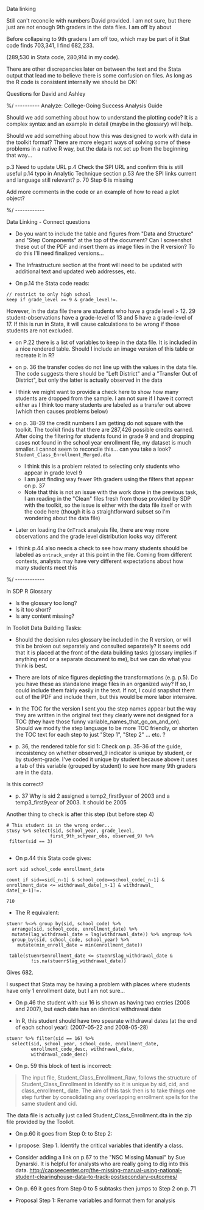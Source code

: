 Data linking 

Still can't reconcile with numbers David provided. I am not sure, but there just 
are not enough 9th graders in the data files. I am off by about 

Before collapsing to 9th graders I am off too, which may be part of it
Stat code finds 703,341, I find 682,233.

(289,530 in Stata code, 280,914 in my code).

There are other discrepancies later on between the text and the Stata output 
that lead me to believe there is some confusion on files. As long as the R 
code is consistent internally we should be OK!






Questions for David and Ashley

%/ ----------
Analyze: College-Going Success Analysis Guide

Should we add something about how to understand the plotting code? It is a 
complex syntax and an example in detail (maybe in the glossary) will help.

Should we add something about how this was designed to work with data in the 
toolkit format? There are more elegant ways of solving some of these problems 
in a native R way, but the data is not set up from the beginning that way...


p.3 Need to update URL
p.4 Check the SPI URL and confirm this is still useful
p.14 typo in Analytic Technique section
p.53 Are the SPI links current and language still relevant?
p. 70 Step 6 is missing 

Add more comments in the code or an example of how to read a plot object?

%/ ------------

Data Linking - Connect questions

- Do you want to include the table and figures from "Data and Structure" and 
"Step Components" at the top of the document? Can I screenshot these out of the 
PDF and insert them as image files in the R version? To do this I'll need 
finalized versions...


- The Infrastructure section at the front will need to be updated with additional text
and updated web addresses, etc.

- On p.14 the Stata code reads:

```
// restrict to only high school
keep if grade_level >= 9 & grade_level!=.
```

However, in the data file there are students who have a grade level > 12. 29 
student-observations have a grade-level of 13 and 5 have a grade-level of 17. 
If this is run in Stata, it will cause calculations to be wrong if those students 
are not excluded.

- on P.22 there is a list of variables to keep in the data file. It is included 
in a nice rendered table. Should I include an image version of this table or 
recreate it in R?

- on p. 36 the transfer codes do not line up with the values in the data file. The 
code suggests there should be "Left District" and a "Transfer Out of District", 
but only the latter is actually observed in the data

- I think we might want to provide a check here to show how many students are 
dropped from the sample. I am not sure if I have it correct either as I think 
too many students are labeled as a transfer out above (which then causes problems 
below)

- on p. 38-39 the credit numbers I am getting do not square with the toolkit. 
The toolkit finds that there are 287,426 possible credits earned. After doing 
the filtering for students found in grade 9 and and dropping cases not found 
in the school year enrollment file, my dataset is much smaller. I cannot seem 
to reconcile this... can you take a look? `Student_Class_Enrollment_Merged.dta`

  - I think this is a problem related to selecting only students who appear in grade level 9
  - I am just finding way fewer 9th graders using the filters that appear on p. 37
  - Note that this is not an issue with the work done in the previous task, I am 
  reading in the "Clean" files fresh from those provided by SDP with the toolkit, so 
  the issue is either with the data file itself or with the code here (though it is 
  a straightforward subset so I'm wondering about the data file)
  
- Later on loading the `OnTrack` analysis file, there are way more observations 
and the grade level distribution looks way different


- I think p.44 also needs a check to see how many students should be labeled as 
`ontrack_endyr` at this point in the file. Coming from different contexts, analysts 
may have very different expectations about how many students meet this

%/ ------------



In SDP R Glossary

- Is the glossary too long? 
- Is it too short?
- Is any content missing?

In Toolkit Data Building Tasks:

- Should the decision rules glossary be included in the R version, or will 
this be broken out separately and consulted separately? It seems odd that it 
is placed at the front of the data building tasks (glossary implies if anything 
end or a separate document to me), but we can do what you think is best.

- There are lots of nice figures depicting the transformations (e.g. p.5). Do you 
have these as standalone image files in an organized way? If so, I could include 
them fairly easily in the text. If not, I could snapshot them out of the PDF 
and include them, but this would be more labor intensive.

- In the TOC for the version I sent you the step names appear but the way they 
are written in the original text they clearly were not designed for a TOC (they 
have those funny variable_names_that_go_on_and_on). Should we modify the step 
language to be more TOC friendly, or shorten the TOC text for each step to just 
"Step 1", "Step 2" ... etc. ?

- p. 36, the rendered table for sid 1:
Check on p. 35-36 of the guide, incosistency on whether observed_9 indicator 
is unique by student, or by student-grade. I've coded it unique by student 
because above it uses a tab of this variable (grouped by student) to see how many 
9th graders are in the data. 

Is this correct?

- p. 37 Why is sid 2 assigned a temp2_first9year of 2003 and a temp3_first9year 
of 2003. It should be 2005

Another thing to check is after this step (but before step 4)

```
# This student is in the wrong order...
stusy %>% select(sid, school_year, grade_level, 
                first_9th_schyear_obs, observed_9) %>% 
 filter(sid == 3)
 
```

- On p.44 this Stata code gives:

```
sort sid school_code enrollment_date

count if sid==sid[_n-1] & school_code==school_code[_n-1] & enrollment_date <= withdrawal_date[_n-1] & withdrawal_
date[_n-1]!=.

710
```

- The R equivalent: 

```
stuenr %<>% group_by(sid, school_code) %>% 
  arrange(sid, school_code, enrollment_date) %>%
  mutate(lag_withdrawal_date = lag(withdrawal_date)) %>% ungroup %>% 
  group_by(sid, school_code, school_year) %>% 
    mutate(min_enroll_date = min(enrollment_date))

 table(stuenr$enrollment_date <= stuenr$lag_withdrawal_date & 
         !is.na(stuenr$lag_withdrawal_date))
```

Gives 682.

I suspect that Stata may be having a problem with places where students have only 
1 enrollment date, but I am not sure...

- On p.46 the student with `sid` 16 is shown as having two entries (2008 and 2007), 
but each date has an identical withdrawal date

- In R, this student should have two spearate withdrawal dates (at the end of each 
school year): (2007-05-22 and 2008-05-28)

```
stuenr %>% filter(sid == 16) %>% 
  select(sid, school_year, school_code, enrollment_date, 
         enrollment_code_desc, withdrawal_date,
         withdrawal_code_desc)
```

- On p. 59 this block of text is incorrect:

> The input file, Student_Class_Enrollment_Raw, follows the structure of Student_Class_Enrollment in Identify so it is unique by sid, cid, and class_enrollment_
date. The aim of this task then is to take things one step further by consolidating any overlapping enrollment spells for the same student and cid.

The data file is actually just called Student_Class_Enrollment.dta in the zip 
file provided by the Toolkit.

- On p.60 it goes from Step 0: to Step 2:
- I propose: Step 1. Identify the critical variables that identify a class.

- Consider adding a link on p.67 to the "NSC Missing Manual" by Sue Dynarski. It 
is helpful for analysts who are really going to dig into this data. http://capseecenter.org/the-missing-manual-using-national-student-clearinghouse-data-to-track-postsecondary-outcomes/


- On p. 69 it goes from Step 0 to 5 subtasks then jumps to Step 2 on p. 71
- Proposal Step 1: Rename variables and format them for analysis


